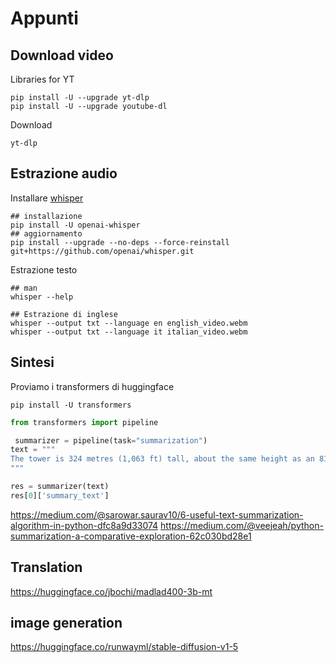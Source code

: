 # Appunti

## Download video
Libraries for YT
```
pip install -U --upgrade yt-dlp
pip install -U --upgrade youtube-dl
```
Download
```
yt-dlp
```

## Estrazione audio
Installare [whisper](https://github.com/openai/whisper)
```
## installazione
pip install -U openai-whisper
## aggiornamento
pip install --upgrade --no-deps --force-reinstall git+https://github.com/openai/whisper.git
```
Estrazione testo
```
## man
whisper --help

## Estrazione di inglese
whisper --output txt --language en english_video.webm
whisper --output txt --language it italian_video.webm
```

## Sintesi
Proviamo i transformers di huggingface
```
pip install -U transformers
```

```python
from transformers import pipeline

 summarizer = pipeline(task="summarization")
text = """
The tower is 324 metres (1,063 ft) tall, about the same height as an 81-storey building, and the tallest structure in Paris. Its base is square, measuring 125 metres (410 ft) on each side. During its construction, the Eiffel Tower surpassed the Washington Monument to become the tallest man-made structure in the world, a title it held for 41 years until the Chrysler Building in New York City was finished in 1930. It was the first structure to reach a height of 300 metres. Due to the addition of a broadcasting aerial at the top of the tower in 1957, it is now taller than the Chrysler Building by 5.2 metres (17 ft). Excluding transmitters, the Eiffel Tower is the second tallest free-standing structure in France after the Millau Viaduct.
"""

res = summarizer(text)
res[0]['summary_text']
```

https://medium.com/@sarowar.saurav10/6-useful-text-summarization-algorithm-in-python-dfc8a9d33074
https://medium.com/@veejeah/python-summarization-a-comparative-exploration-62c030bd28e1



## Translation
https://huggingface.co/jbochi/madlad400-3b-mt

## image generation
https://huggingface.co/runwayml/stable-diffusion-v1-5
